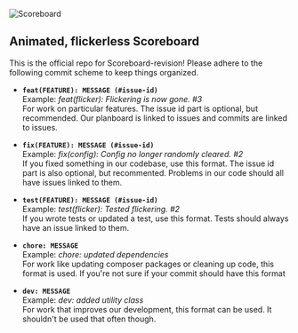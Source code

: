 ![Scoreboard](https://i.imgur.com/J5EnzvF.png)

## Animated, flickerless Scoreboard

This is the official repo for Scoreboard-revision! Please adhere to the following commit scheme to keep things organized.

- **`feat(FEATURE): MESSAGE (#issue-id)`**<br/>
  Example: *feat(flicker): Flickering is now gone. #3*<br/>
  For work on particular features. The issue id part is optional, but recommended. Our
  planboard is linked to issues and commits are linked to issues.

- **`fix(FEATURE): MESSAGE (#issue-id)`**<br/>
  Example: *fix(config): Config no longer randomly cleared. #2*<br/>
  If you fixed something in our codebase, use this format. The issue id part is
  also optional, but recommented. Problems in our code should all have issues linked
  to them.

- **`test(FEATURE): MESSAGE (#issue-id)`**<br/>
  Example: *test(flicker): Tested flickering. #2*<br/>
  If you wrote tests or updated a test, use this format. Tests should always have
  an issue linked to them.

- **`chore: MESSAGE`**<br/>
  Example: *chore: updated dependencies*<br/>
  For work like updating composer packages or cleaning up code, this format is used. If
  you're not sure if your commit should have this format

- **`dev: MESSAGE`**<br/>
  Example: *dev: added utility class*<br/>
  For work that improves our development, this format can be used. It shouldn't be 
  used that often though.

